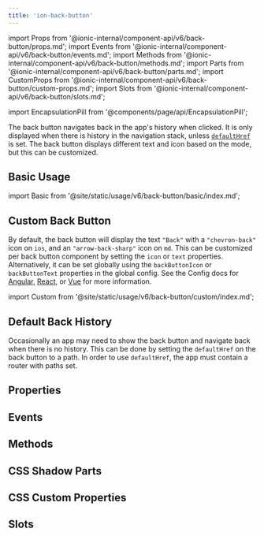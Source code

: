 ```yaml
---
title: 'ion-back-button'
---
```


import Props from '@ionic-internal/component-api/v6/back-button/props.md';
import Events from '@ionic-internal/component-api/v6/back-button/events.md';
import Methods from '@ionic-internal/component-api/v6/back-button/methods.md';
import Parts from '@ionic-internal/component-api/v6/back-button/parts.md';
import CustomProps from '@ionic-internal/component-api/v6/back-button/custom-props.md';
import Slots from '@ionic-internal/component-api/v6/back-button/slots.md';

<head>
  <title>Back Button | ion-back-button: Custom Menu Icon for Applications</title>
  <meta
    name="description"
    content="The ion-back-button is a custom menu icon for Android, iOS, and Progressive Web Apps. Use Ionic Framework components to easily build applications."
  />
</head>

import EncapsulationPill from '@components/page/api/EncapsulationPill';

<EncapsulationPill type="shadow" />

The back button navigates back in the app's history when clicked. It is only displayed when there is history in the navigation stack, unless [`defaultHref`](#default-back-history) is set. The back button displays different text and icon based on the mode, but this can be customized.

## Basic Usage

import Basic from '@site/static/usage/v6/back-button/basic/index.md';

<Basic />

## Custom Back Button

By default, the back button will display the text `"Back"` with a `"chevron-back"` icon on `ios`, and an `"arrow-back-sharp"` icon on `md`. This can be customized per back button component by setting the `icon` or `text` properties. Alternatively, it can be set globally using the `backButtonIcon` or `backButtonText` properties in the global config. See the Config docs for [Angular](/docs/angular/config), [React](/docs/react/config), or [Vue](/docs/vue/config) for more information.

import Custom from '@site/static/usage/v6/back-button/custom/index.md';

<Custom />

## Default Back History

Occasionally an app may need to show the back button and navigate back when there is no history. This can be done by setting the `defaultHref` on the back button to a path. In order to use `defaultHref`, the app must contain a router with paths set.

## Properties

<Props />

## Events

<Events />

## Methods

<Methods />

## CSS Shadow Parts

<Parts />

## CSS Custom Properties

<CustomProps />

## Slots

<Slots />
